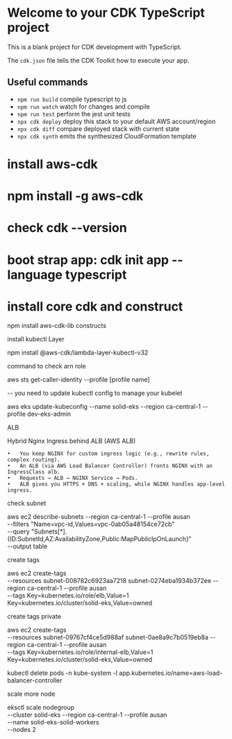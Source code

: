 # Welcome to your CDK TypeScript project

This is a blank project for CDK development with TypeScript.

The `cdk.json` file tells the CDK Toolkit how to execute your app.

## Useful commands

* `npm run build`   compile typescript to js
* `npm run watch`   watch for changes and compile
* `npm run test`    perform the jest unit tests
* `npx cdk deploy`  deploy this stack to your default AWS account/region
* `npx cdk diff`    compare deployed stack with current state
* `npx cdk synth`   emits the synthesized CloudFormation template

# install aws-cdk
# npm install -g aws-cdk
# check cdk --version
# boot strap app: cdk init app --language typescript
# install core cdk and construct
npm install aws-cdk-lib constructs

install kubectl Layer

npm install @aws-cdk/lambda-layer-kubectl-v32

command to check arn role 

aws sts get-caller-identity --profile [profile name]

-- you need to update kubectl config to manage your kubelet

aws eks update-kubeconfig --name solid-eks --region ca-central-1 --profile dev-eks-admin

ALB

Hybrid Nginx Ingress behind ALB (AWS ALB)

	•	You keep NGINX for custom ingress logic (e.g., rewrite rules, complex routing).
	•	An ALB (via AWS Load Balancer Controller) fronts NGINX with an IngressClass alb.
	•	Requests → ALB → NGINX Service → Pods.
	•	ALB gives you HTTPS + DNS + scaling, while NGINX handles app-level ingress.
    

check subnet

aws ec2 describe-subnets --region ca-central-1 --profile ausan \
  --filters "Name=vpc-id,Values=vpc-0ab05a48154ce72cb" \
  --query "Subnets[*].{ID:SubnetId,AZ:AvailabilityZone,Public:MapPublicIpOnLaunch}" \
  --output table


  create tags

  aws ec2 create-tags \
  --resources subnet-008782c6923aa7218 subnet-0274eba1934b372ee  --region ca-central-1 --profile ausan \
  --tags Key=kubernetes.io/role/elb,Value=1 \
         Key=kubernetes.io/cluster/solid-eks,Value=owned


create tags private

aws ec2 create-tags \
  --resources subnet-09767cf4ce5d988af subnet-0ae8a9c7b0519eb8a --region ca-central-1 --profile ausan \
  --tags Key=kubernetes.io/role/internal-elb,Value=1 \
         Key=kubernetes.io/cluster/solid-eks,Value=owned

kubectl delete pods -n kube-system -l app.kubernetes.io/name=aws-load-balancer-controller


scale more node

eksctl scale nodegroup \
  --cluster solid-eks --region ca-central-1 --profile ausan \
  --name solid-eks-solid-workers \
  --nodes 2
  